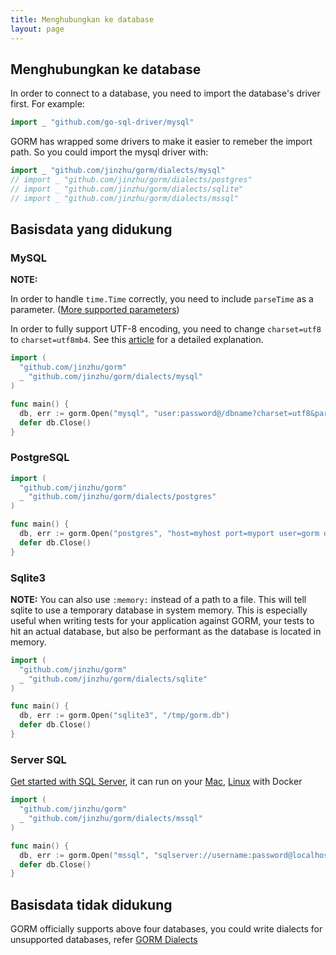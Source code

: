 ```yaml
---
title: Menghubungkan ke database
layout: page
---
```

## Menghubungkan ke database

In order to connect to a database, you need to import the database's driver first. For example:

```go
import _ "github.com/go-sql-driver/mysql"
```

GORM has wrapped some drivers to make it easier to remeber the import path. So you could import the mysql driver with:

```go
import _ "github.com/jinzhu/gorm/dialects/mysql"
// import _ "github.com/jinzhu/gorm/dialects/postgres"
// import _ "github.com/jinzhu/gorm/dialects/sqlite"
// import _ "github.com/jinzhu/gorm/dialects/mssql"
```

## Basisdata yang didukung

### MySQL

**NOTE:**

In order to handle `time.Time` correctly, you need to include `parseTime` as a parameter. ([More supported parameters](https://github.com/go-sql-driver/mysql#parameters))

In order to fully support UTF-8 encoding, you need to change `charset=utf8` to `charset=utf8mb4`. See this [article](https://mathiasbynens.be/notes/mysql-utf8mb4) for a detailed explanation.

```go
import (
  "github.com/jinzhu/gorm"
  _ "github.com/jinzhu/gorm/dialects/mysql"
)

func main() {
  db, err := gorm.Open("mysql", "user:password@/dbname?charset=utf8&parseTime=True&loc=Local")
  defer db.Close()
}
```

### PostgreSQL

```go
import (
  "github.com/jinzhu/gorm"
  _ "github.com/jinzhu/gorm/dialects/postgres"
)

func main() {
  db, err := gorm.Open("postgres", "host=myhost port=myport user=gorm dbname=gorm password=mypassword")
  defer db.Close()
}
```

### Sqlite3

**NOTE:** You can also use `:memory:` instead of a path to a file. This will tell sqlite to use a temporary database in system memory. This is especially useful when writing tests for your application against GORM, your tests to hit an actual database, but also be performant as the database is located in memory.

```go
import (
  "github.com/jinzhu/gorm"
  _ "github.com/jinzhu/gorm/dialects/sqlite"
)

func main() {
  db, err := gorm.Open("sqlite3", "/tmp/gorm.db")
  defer db.Close()
}
```

### Server SQL

[Get started with SQL Server](https://www.microsoft.com/en-us/sql-server/developer-get-started/go), it can run on your [Mac](https://sqlchoice.azurewebsites.net/en-us/sql-server/developer-get-started/go/mac/), [Linux](https://sqlchoice.azurewebsites.net/en-us/sql-server/developer-get-started/go/ubuntu/) with Docker

```go
import (
  "github.com/jinzhu/gorm"
  _ "github.com/jinzhu/gorm/dialects/mssql"
)

func main() {
  db, err := gorm.Open("mssql", "sqlserver://username:password@localhost:1433?database=dbname")
  defer db.Close()
}
```

## Basisdata tidak didukung

GORM officially supports above four databases, you could write dialects for unsupported databases, refer [GORM Dialects](/docs/dialects.html)